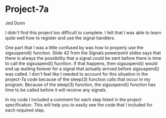 Project-7a
=============

Jed Dunn  

I didn't find this project too difficult to complete. I felt that I was able to
learn quite well how to register and use the signal handlers. 

One part that I was a little confused by was how to properly use the sigsuspend() 
function. Slide 42 from the Signals powerpoint slides says that there is always
the possibility that a signal could be sent before there is time to call the
sigsuspend() fucntion. If that happens, then sigsuspend() would end up waiting 
forever for a signal that actually arrived before sigsuspend() was called.
I don't feel like I needed to account for this situation in the project-7a code
because of the sleep(3) function calls that occur in my program. Because of the 
sleep(3) function, the sigsuspend() function has time to be called before it 
will receive any signals.

In my code I included a comment for each step listed in the project specification.
This will help you to easily see the code that I included for each required step.
